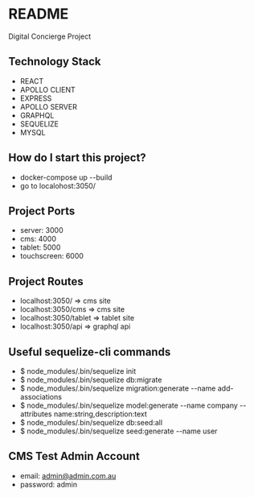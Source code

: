 # README #
Digital Concierge Project

## Technology Stack ##
* REACT
* APOLLO CLIENT 
* EXPRESS
* APOLLO SERVER
* GRAPHQL
* SEQUELIZE
* MYSQL

## How do I start this project? ##
* docker-compose up --build
* go to localohost:3050/

## Project Ports ##
* server: 3000 
* cms: 4000
* tablet: 5000
* touchscreen: 6000

## Project Routes ##
* localhost:3050/ => cms site 
* localhost:3050/cms => cms site  
* localhost:3050/tablet => tablet site 
* localhost:3050/api => graphql api 

## Useful sequelize-cli commands ##
* $ node_modules/.bin/sequelize init
* $ node_modules/.bin/sequelize db:migrate
* $ node_modules/.bin/sequelize migration:generate --name add-associations
* $ node_modules/.bin/sequelize model:generate --name company --attributes name:string,description:text
* $ node_modules/.bin/sequelize db:seed:all
* $ node_modules/.bin/sequelize seed:generate --name user

## CMS Test Admin Account ##
* email: admin@admin.com.au
* password: admin